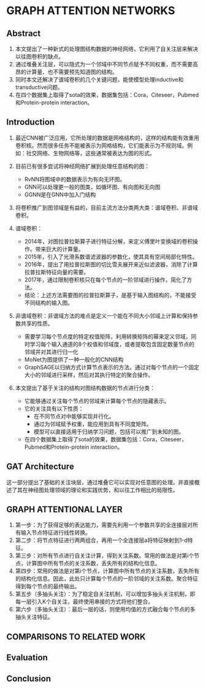 # GRAPH ATTENTION NETWORKS

## Abstract
1. 本文提出了一种新式的处理图结构数据的神经网络，它利用了自关注层来解决以往图卷积的缺点。
2. 通过堆叠关注层，可以隐式为一个邻域中不同节点赋予不同权重，而不需要高昂的计算量、也不需要预先知道图的结构。
3. 同时本文还解决了谱域卷积的几个关键问题，能使模型处理inductive和transductive问题。
4. 在四个数据集上取得了sota的效果，数据集包括：Cora，Citeseer，Pubmed和Protein-protein interaction。

## Introduction
1. 最近CNN被广泛应用，它所处理的数据是网格结构的，这样的结构能有效重用卷积核。然而很多任务不能被表示为网格结构，它们能表示为不规则域。例如：社交网络、生物网络等，这些通常被表达为图的形式。

2. 目前已有很多尝试将神经网络扩展到处理任意结构的图：
    - RvNN将图域中的数据表示为有向无环图。
    - GNN可以处理更一般的图类，如循环图、有向图和无向图
    - GGNN是在GNN中加入门结构
  
3. 将卷积推广到图领域是有益的，目前主流方法分类两大类：谱域卷积、非谱域卷积。

4. 谱域卷积：
    - 2014年，对图拉普拉斯算子进行特征分解，来定义傅里叶变换域的卷积操作。带来巨大的计算量。
    - 2015年，引入了光滑系数谱滤波器的参数化，使其具有空间局部化特性。
    - 2016年，提出了用拉普拉斯图的切比雪夫展开来近似滤波器，消除了计算拉普拉斯特征向量的需要。
    - 2017年，通过限制卷积核只在每个节点的一阶邻域进行操作，简化了方法。
    - 结论：上述方法需要图的拉普拉斯算子，是基于输入图结构的，不能接受不同结构的输入图。

5. 非谱域卷积：非谱域方法的难点是定义一个能在不同大小邻域上计算和保持参数共享的性质。
    - 需要学习每个节点度的特定权值矩阵，利用转换矩阵的幂来定义邻域，同时学习每个输入通道的8个权值和邻域度，或者提取包含固定数量节点的邻域并对其进行归一化
    - MoNet为图提供了一种一般化的CNN结构
    - GraphSAGE以归纳方式计算节点表示的方法。通过对每个节点的一个固定大小的邻域进行采样，然后对其执行特定的聚合操作。

6. 本文提出了基于关注的结构对图结构数据的节点进行分类：
    - 它能够通过关注每个节点的邻域来计算每个节点的隐藏表示。
    - 它的关注具有以下性质：
        - 在不同节点对中能够实现并行化。
        - 通过为邻域赋予权重，能应用到具有不同度矩阵。
        - 模型可以直接适用于归纳学习问题，包括可以推广到未知的图。
    - 在四个数据集上取得了sota的效果，数据集包括：Cora，Citeseer，Pubmed和Protein-protein interaction。

## GAT Architecture
这一部分提出了基础的关注块层，通过堆叠它可以实现对任意图的处理。并直接概述了其在神经图处理领域的理论和实践优势，和以往工作相比的局限性。
## GRAPH ATTENTIONAL LAYER
1. 第一步：为了获得足够的表达能力，需要先利用一个参数共享的全连接层对所有输入节点特征进行线性转换。
2. 第二步：将节点特征进行两两组合，再用一个全连接层a将特征映射到1-d特征。
3. 第三步：对所有节点进行自关注计算，得到关注系数。常用的做法是对第i个节点，计算图中所有节点的关注系数，丢失所有的结构化信息。
4. 第四步：常用的做法是对第i个节点，计算图中所有节点的关注系数，丢失所有的结构化信息。因此，此处只计算每个节点的一阶邻域的关注系数。聚合特征得到每个节点的最终输出。
5. 第五步（多抽头关注）：为了稳定自关注机制，可以增加多抽头关注机制，即每一层引入K个自关注，最终使用串接的方式将他们整合。
6. 第六步（多抽头关注）：最后一层的话，则使用均值的方式融合每个节点的多抽头关注特征。

## COMPARISONS TO RELATED WORK


## Evaluation

## Conclusion

